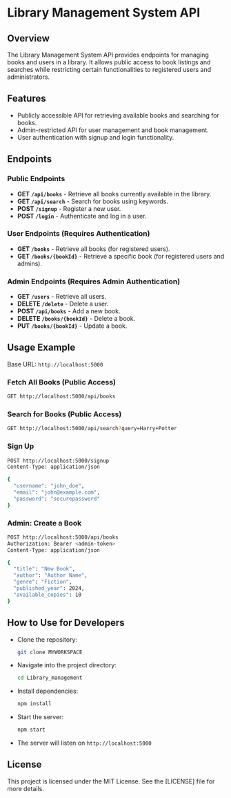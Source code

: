 # Library Management System API

## Overview
The Library Management System API provides endpoints for managing books and users in a library. It allows public access to book listings and searches while restricting certain functionalities to registered users and administrators.

## Features
- Publicly accessible API for retrieving available books and searching for books.
- Admin-restricted API for user management and book management.
- User authentication with signup and login functionality.

## Endpoints

### Public Endpoints
- **GET `/api/books`** - Retrieve all books currently available in the library.
- **GET `/api/search`** - Search for books using keywords.
- **POST `/signup`** - Register a new user.
- **POST `/login`** - Authenticate and log in a user.

### User Endpoints (Requires Authentication)
- **GET `/books`** - Retrieve all books (for registered users).
- **GET `/books/{bookId}`** - Retrieve a specific book (for registered users and admins).

### Admin Endpoints (Requires Admin Authentication)
- **GET `/users`** - Retrieve all users.
- **DELETE `/delete`** - Delete a user.
- **POST `/api/books`** - Add a new book.
- **DELETE `/books/{bookId}`** - Delete a book.
- **PUT `/books/{bookId}`** - Update a book.

## Usage Example
Base URL: `http://localhost:5000`

### Fetch All Books (Public Access)
```sh
GET http://localhost:5000/api/books
```

### Search for Books (Public Access)
```sh
GET http://localhost:5000/api/search?query=Harry+Potter
```

### Sign Up
```sh
POST http://localhost:5000/signup
Content-Type: application/json

{
  "username": "john_doe",
  "email": "john@example.com",
  "password": "securepassword"
}
```

### Admin: Create a Book
```sh
POST http://localhost:5000/api/books
Authorization: Bearer <admin-token>
Content-Type: application/json

{
  "title": "New Book",
  "author": "Author Name",
  "genre": "Fiction",
  "published_year": 2024,
  "available_copies": 10
}
```

## How to Use for Developers
- Clone the repository:
  ```sh
  git clone MYWORKSPACE
  ```
- Navigate into the project directory:
  ```sh
  cd Library_management
  ```
- Install dependencies:
  ```sh
  npm install
  ```
- Start the server:
  ```sh
  npm start
  ```
- The server will listen on `http://localhost:5000`

## License
This project is licensed under the MIT License. See the [LICENSE] file for more details.